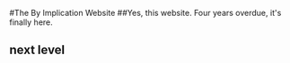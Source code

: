 #The By Implication Website
##Yes, this website.
Four years overdue, it's finally here.

## next level